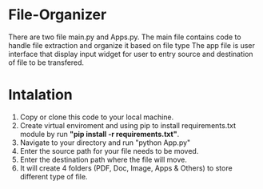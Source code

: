 ﻿# File-Organizer

There are two file main.py and Apps.py. The main file contains code to handle file extraction and organize it based on file type
The app file is user interface that display input widget for user to entry source and destination of file to be transfered.


# Intalation 
1. Copy or clone this code to your local machine.
2. Create virtual enviroment and using pip to install requirements.txt module by run <strong>"pip install -r requirements.txt"</strong>.
3. Navigate to your directory and run "python App.py"
4. Enter the source path for your file needs to be moved.
5. Enter the destination path where the file will move.
6. It will create 4 folders (PDF, Doc, Image, Apps & Others) to store different type of file.
